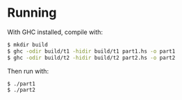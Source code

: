 # Running

With GHC installed, compile with:
```bash
$ mkdir build
$ ghc -odir build/t1 -hidir build/t1 part1.hs -o part1
$ ghc -odir build/t2 -hidir build/t2 part2.hs -o part2
```

Then run with:
```bash
$ ./part1
$ ./part2
```

